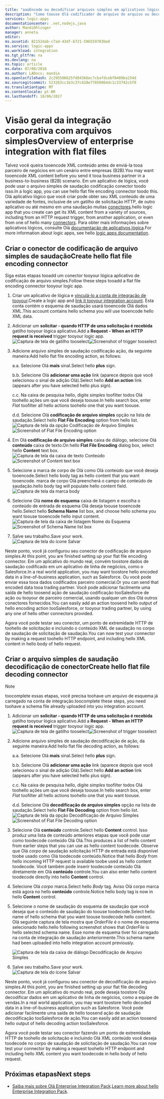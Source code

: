 ```yaml
---
title: "aaaEncode ou decodificar arquivos simples em aplicativos lógicos do Azure | Microsoft Docs"
description: "Como toouse Olá codificador de arquivo do arquivo ou decodificador em Olá Enterprise Integration Pack em seus aplicativos lógicos"
services: logic-apps
documentationcenter: .net,nodejs,java
author: MandiOhlinger
manager: anneta
editor: 
ms.assetid: 82152dab-c7ad-43df-b721-596559703be8
ms.service: logic-apps
ms.workload: integration
ms.tgt_pltfrm: na
ms.devlang: na
ms.topic: article
ms.date: 07/08/2016
ms.author: LADocs; mandia
ms.openlocfilehash: 2c295586625fd84366ec7cbafdcebf0489ba234d
ms.sourcegitcommit: 523283cc1b3c37c428e77850964dc1c33742c5f0
ms.translationtype: MT
ms.contentlocale: pt-BR
ms.lasthandoff: 10/06/2017
---
```

# <a name="overview-of-enterprise-integration-with-flat-files"></a><span data-ttu-id="cac11-103">Visão geral da integração corporativa com arquivos simples</span><span class="sxs-lookup"><span data-stu-id="cac11-103">Overview of enterprise integration with flat files</span></span>

<span data-ttu-id="cac11-104">Talvez você queira tooencode XML conteúdo antes de enviá-la tooa parceiro de negócios em um cenário entre empresas (B2B).</span><span class="sxs-lookup"><span data-stu-id="cac11-104">You may want tooencode XML content before you send it tooa business partner in a business-to-business (B2B) scenario.</span></span> <span data-ttu-id="cac11-105">Em um aplicativo de lógica, você pode usar o arquivo simples de saudação codificação conector toodo isso.</span><span class="sxs-lookup"><span data-stu-id="cac11-105">In a logic app, you can use hello flat file encoding connector toodo this.</span></span> <span data-ttu-id="cac11-106">Olá aplicativo lógico que você criar pode obter seu XML conteúdo de uma variedade de fontes, inclusive de um gatilho de solicitação HTTP, de outro aplicativo ou até mesmo em uma saudação muitas [conectores](../connectors/apis-list.md).</span><span class="sxs-lookup"><span data-stu-id="cac11-106">hello logic app that you create can get its XML content from a variety of sources, including from an HTTP request trigger, from another application, or even from one of hello many [connectors](../connectors/apis-list.md).</span></span> <span data-ttu-id="cac11-107">Para obter mais informações sobre aplicativos lógicos, consulte Olá [documentação de aplicativos lógica](logic-apps-what-are-logic-apps.md "saber mais sobre aplicativos lógicos").</span><span class="sxs-lookup"><span data-stu-id="cac11-107">For more information about logic apps, see hello [logic apps documentation](logic-apps-what-are-logic-apps.md "Learn more about Logic apps").</span></span>  

## <a name="create-hello-flat-file-encoding-connector"></a><span data-ttu-id="cac11-108">Criar o conector de codificação de arquivo simples de saudação</span><span class="sxs-lookup"><span data-stu-id="cac11-108">Create hello flat file encoding connector</span></span>
<span data-ttu-id="cac11-109">Siga estas etapas tooadd um conector tooyour lógica aplicativo de codificação de arquivo simples.</span><span class="sxs-lookup"><span data-stu-id="cac11-109">Follow these steps tooadd a flat file encoding connector tooyour logic app.</span></span>

1. <span data-ttu-id="cac11-110">Criar um aplicativo de lógica e [vinculá-lo a conta de integração de tooyour](logic-apps-enterprise-integration-accounts.md "Saiba toolink um aplicativo de conta tooa lógica da integração").</span><span class="sxs-lookup"><span data-stu-id="cac11-110">Create a logic app and [link it tooyour integration account](logic-apps-enterprise-integration-accounts.md "Learn toolink an integration account tooa Logic app").</span></span> <span data-ttu-id="cac11-111">Esta conta contém o esquema de saudação usará tooencode Olá dados XML.</span><span class="sxs-lookup"><span data-stu-id="cac11-111">This account contains hello schema you will use tooencode hello XML data.</span></span>  
2. <span data-ttu-id="cac11-112">Adicionar um **solicitar - quando HTTP de uma solicitação é recebida** gatilho tooyour lógica aplicativo.</span><span class="sxs-lookup"><span data-stu-id="cac11-112">Add a **Request - When an HTTP request is received** trigger tooyour logic app.</span></span>  
   <span data-ttu-id="cac11-113">![Captura de tela de gatilho tooselect](./media/logic-apps-enterprise-integration-b2b/flatfile-1.png)</span><span class="sxs-lookup"><span data-stu-id="cac11-113">![Screenshot of trigger tooselect](./media/logic-apps-enterprise-integration-b2b/flatfile-1.png)</span></span>    
3. <span data-ttu-id="cac11-114">Adicione arquivo simples de saudação codificação ação, da seguinte maneira:</span><span class="sxs-lookup"><span data-stu-id="cac11-114">Add hello flat file encoding action, as follows:</span></span>
   
    <span data-ttu-id="cac11-115">a.</span><span class="sxs-lookup"><span data-stu-id="cac11-115">a.</span></span> <span data-ttu-id="cac11-116">Selecione Olá **mais** sinal.</span><span class="sxs-lookup"><span data-stu-id="cac11-116">Select hello **plus** sign.</span></span>
   
    <span data-ttu-id="cac11-117">b.</span><span class="sxs-lookup"><span data-stu-id="cac11-117">b.</span></span> <span data-ttu-id="cac11-118">Selecione Olá **adicionar uma ação** link (aparece depois que você selecionou o sinal de adição Olá).</span><span class="sxs-lookup"><span data-stu-id="cac11-118">Select hello **Add an action** link (appears after you have selected hello plus sign).</span></span>
   
    <span data-ttu-id="cac11-119">c.</span><span class="sxs-lookup"><span data-stu-id="cac11-119">c.</span></span> <span data-ttu-id="cac11-120">Na caixa de pesquisa hello, digite *simples* toofilter todos Olá toohello ações um que você deseja toouse.</span><span class="sxs-lookup"><span data-stu-id="cac11-120">In hello search box, enter *Flat* toofilter all hello actions toohello one that you want toouse.</span></span>
   
    <span data-ttu-id="cac11-121">d.</span><span class="sxs-lookup"><span data-stu-id="cac11-121">d.</span></span> <span data-ttu-id="cac11-122">Selecione Olá **codificação de arquivo simples** opção na lista de saudação.</span><span class="sxs-lookup"><span data-stu-id="cac11-122">Select hello **Flat File Encoding** option from hello list.</span></span>   
   <span data-ttu-id="cac11-123">![Captura de tela da opção Codificação de Arquivo Simples](media/logic-apps-enterprise-integration-flatfile/flatfile-2.png)</span><span class="sxs-lookup"><span data-stu-id="cac11-123">![Screenshot of Flat File Encoding option](media/logic-apps-enterprise-integration-flatfile/flatfile-2.png)</span></span>   
4. <span data-ttu-id="cac11-124">Em Olá **codificação de arquivo simples** caixa de diálogo, selecione Olá **conteúdo** caixa de texto.</span><span class="sxs-lookup"><span data-stu-id="cac11-124">On hello **Flat File Encoding** dialog box, select hello **Content** text box.</span></span>  
   <span data-ttu-id="cac11-125">![Captura de tela da caixa de texto Conteúdo](media/logic-apps-enterprise-integration-flatfile/flatfile-3.png)</span><span class="sxs-lookup"><span data-stu-id="cac11-125">![Screenshot of Content text box](media/logic-apps-enterprise-integration-flatfile/flatfile-3.png)</span></span>  
5. <span data-ttu-id="cac11-126">Selecione a marca de corpo de Olá como Olá conteúdo que você deseja tooencode.</span><span class="sxs-lookup"><span data-stu-id="cac11-126">Select hello body tag as hello content that you want tooencode.</span></span> <span data-ttu-id="cac11-127">marca de corpo Olá preencherá o campo de conteúdo de saudação.</span><span class="sxs-lookup"><span data-stu-id="cac11-127">hello body tag will populate hello content field.</span></span>     
   ![Captura de tela da marca body](media/logic-apps-enterprise-integration-flatfile/flatfile-4.png)  
6. <span data-ttu-id="cac11-129">Selecione Olá **nome do esquema** caixa de listagem e escolha o conteúdo de entrada de esquema Olá deseja toouse tooencode hello.</span><span class="sxs-lookup"><span data-stu-id="cac11-129">Select hello **Schema Name** list box, and choose hello schema you want toouse tooencode hello input content.</span></span>    
   <span data-ttu-id="cac11-130">![Captura de tela da caixa de listagem Nome do Esquema](media/logic-apps-enterprise-integration-flatfile/flatfile-5.png)</span><span class="sxs-lookup"><span data-stu-id="cac11-130">![Screenshot of Schema Name list box](media/logic-apps-enterprise-integration-flatfile/flatfile-5.png)</span></span>  
7. <span data-ttu-id="cac11-131">Salve seu trabalho.</span><span class="sxs-lookup"><span data-stu-id="cac11-131">Save your work.</span></span>   
   ![Captura de tela do ícone Salvar](media/logic-apps-enterprise-integration-flatfile/flatfile-6.png)  

<span data-ttu-id="cac11-133">Neste ponto, você já configurou seu conector de codificação de arquivo simples.</span><span class="sxs-lookup"><span data-stu-id="cac11-133">At this point, you are finished setting up your flat file encoding connector.</span></span> <span data-ttu-id="cac11-134">Em um aplicativo do mundo real, convém toostore dados de saudação codificado em um aplicativo de linha de negócios, como o Salesforce.</span><span class="sxs-lookup"><span data-stu-id="cac11-134">In a real world application, you may want toostore hello encoded data in a line-of-business application, such as Salesforce.</span></span> <span data-ttu-id="cac11-135">Ou você pode enviar essa tooa dados codificados parceiro comercial.</span><span class="sxs-lookup"><span data-stu-id="cac11-135">Or you can send that encoded data tooa trading partner.</span></span> <span data-ttu-id="cac11-136">Você pode adicionar facilmente uma saída de hello toosend ação de saudação codificação tooSalesforce de ação ou tooyour de parceiro comercial, usando qualquer um dos Olá outros conectores fornecidos.</span><span class="sxs-lookup"><span data-stu-id="cac11-136">You can easily add an action toosend hello output of hello encoding action tooSalesforce, or tooyour trading partner, by using any one of hello other connectors provided.</span></span>

<span data-ttu-id="cac11-137">Agora você pode testar seu conector, um ponto de extremidade HTTP de toohello de solicitação e incluindo o conteúdo XML de saudação no corpo de saudação de solicitação de saudação.</span><span class="sxs-lookup"><span data-stu-id="cac11-137">You can now test your connector by making a request toohello HTTP endpoint, and including hello XML content in hello body of hello request.</span></span>  

## <a name="create-hello-flat-file-decoding-connector"></a><span data-ttu-id="cac11-138">Criar o arquivo simples de saudação decodificação de conector</span><span class="sxs-lookup"><span data-stu-id="cac11-138">Create hello flat file decoding connector</span></span>

> [!NOTE]
> <span data-ttu-id="cac11-139">toocomplete essas etapas, você precisa toohave um arquivo de esquema já carregado na conta de integração.</span><span class="sxs-lookup"><span data-stu-id="cac11-139">toocomplete these steps, you need toohave a schema file already uploaded into you integration account.</span></span>

1. <span data-ttu-id="cac11-140">Adicionar um **solicitar - quando HTTP de uma solicitação é recebida** gatilho tooyour lógica aplicativo.</span><span class="sxs-lookup"><span data-stu-id="cac11-140">Add a **Request - When an HTTP request is received** trigger tooyour logic app.</span></span>  
   <span data-ttu-id="cac11-141">![Captura de tela de gatilho tooselect](./media/logic-apps-enterprise-integration-b2b/flatfile-1.png)</span><span class="sxs-lookup"><span data-stu-id="cac11-141">![Screenshot of trigger tooselect](./media/logic-apps-enterprise-integration-b2b/flatfile-1.png)</span></span>    
2. <span data-ttu-id="cac11-142">Adicione arquivo simples de saudação decodificação de ação, da seguinte maneira:</span><span class="sxs-lookup"><span data-stu-id="cac11-142">Add hello flat file decoding action, as follows:</span></span>
   
    <span data-ttu-id="cac11-143">a.</span><span class="sxs-lookup"><span data-stu-id="cac11-143">a.</span></span> <span data-ttu-id="cac11-144">Selecione Olá **mais** sinal.</span><span class="sxs-lookup"><span data-stu-id="cac11-144">Select hello **plus** sign.</span></span>
   
    <span data-ttu-id="cac11-145">b.</span><span class="sxs-lookup"><span data-stu-id="cac11-145">b.</span></span> <span data-ttu-id="cac11-146">Selecione Olá **adicionar uma ação** link (aparece depois que você selecionou o sinal de adição Olá).</span><span class="sxs-lookup"><span data-stu-id="cac11-146">Select hello **Add an action** link (appears after you have selected hello plus sign).</span></span>
   
    <span data-ttu-id="cac11-147">c.</span><span class="sxs-lookup"><span data-stu-id="cac11-147">c.</span></span> <span data-ttu-id="cac11-148">Na caixa de pesquisa hello, digite *simples* toofilter todos Olá toohello ações um que você deseja toouse.</span><span class="sxs-lookup"><span data-stu-id="cac11-148">In hello search box, enter *Flat* toofilter all hello actions toohello one that you want toouse.</span></span>
   
    <span data-ttu-id="cac11-149">d.</span><span class="sxs-lookup"><span data-stu-id="cac11-149">d.</span></span> <span data-ttu-id="cac11-150">Selecione Olá **decodificação de arquivo simples** opção na lista de saudação.</span><span class="sxs-lookup"><span data-stu-id="cac11-150">Select hello **Flat File Decoding** option from hello list.</span></span>   
   <span data-ttu-id="cac11-151">![Captura de tela da opção Decodificação de Arquivo Simples](media/logic-apps-enterprise-integration-flatfile/flatfile-2.png)</span><span class="sxs-lookup"><span data-stu-id="cac11-151">![Screenshot of Flat File Decoding option](media/logic-apps-enterprise-integration-flatfile/flatfile-2.png)</span></span>   
3. <span data-ttu-id="cac11-152">Selecione Olá **conteúdo** controle.</span><span class="sxs-lookup"><span data-stu-id="cac11-152">Select hello **Content** control.</span></span> <span data-ttu-id="cac11-153">Isso produz uma lista de conteúdo anteriores etapas que você pode usar como toodecode conteúdo Olá Olá.</span><span class="sxs-lookup"><span data-stu-id="cac11-153">This produces a list of hello content from earlier steps that you can use as hello content toodecode.</span></span> <span data-ttu-id="cac11-154">Observe que Olá *corpo* de saudação solicitação HTTP de entrada está disponível toobe usado como Olá toodecode conteúdo.</span><span class="sxs-lookup"><span data-stu-id="cac11-154">Notice that hello *Body* from hello incoming HTTP request is available toobe used as hello content toodecode.</span></span> <span data-ttu-id="cac11-155">Você também pode inserir toodecode conteúdo Olá diretamente em Olá **conteúdo** controle.</span><span class="sxs-lookup"><span data-stu-id="cac11-155">You can also enter hello content toodecode directly into hello **Content** control.</span></span>     
4. <span data-ttu-id="cac11-156">Selecione Olá *corpo* marca.</span><span class="sxs-lookup"><span data-stu-id="cac11-156">Select hello *Body* tag.</span></span> <span data-ttu-id="cac11-157">Aviso Olá corpo marca está agora no hello **conteúdo** controle.</span><span class="sxs-lookup"><span data-stu-id="cac11-157">Notice hello body tag is now in hello **Content** control.</span></span>
5. <span data-ttu-id="cac11-158">Selecione o nome de saudação do esquema de saudação que você deseja que o conteúdo de saudação do toouse toodecode.</span><span class="sxs-lookup"><span data-stu-id="cac11-158">Select hello name of hello schema that you want toouse toodecode hello content.</span></span> <span data-ttu-id="cac11-159">Olá seguinte captura de tela mostra que *OrderFile* é o nome de esquema selecionado hello.</span><span class="sxs-lookup"><span data-stu-id="cac11-159">hello following screenshot shows that *OrderFile* is hello selected schema name.</span></span> <span data-ttu-id="cac11-160">Esse nome de esquema tiver foi carregado na conta de integração de saudação anteriormente.</span><span class="sxs-lookup"><span data-stu-id="cac11-160">This schema name had been uploaded into hello integration account previously.</span></span>
   
   ![Captura de tela da caixa de diálogo Decodificação de Arquivo Simples](media/logic-apps-enterprise-integration-flatfile/flatfile-decode-1.png)    
6. <span data-ttu-id="cac11-162">Salve seu trabalho.</span><span class="sxs-lookup"><span data-stu-id="cac11-162">Save your work.</span></span>  
   ![Captura de tela do ícone Salvar](media/logic-apps-enterprise-integration-flatfile/flatfile-6.png)    

<span data-ttu-id="cac11-164">Neste ponto, você já configurou seu conector de decodificação de arquivo simples.</span><span class="sxs-lookup"><span data-stu-id="cac11-164">At this point, you are finished setting up your flat file decoding connector.</span></span> <span data-ttu-id="cac11-165">Em um aplicativo do mundo real, pode deseja toostore Olá decodificar dados em um aplicativo de linha de negócios, como a equipe de vendas.</span><span class="sxs-lookup"><span data-stu-id="cac11-165">In a real world application, you may want toostore hello decoded data in a line-of-business application such as Salesforce.</span></span> <span data-ttu-id="cac11-166">Você pode adicionar facilmente uma saída de hello toosend ação de saudação decodificação tooSalesforce de ação.</span><span class="sxs-lookup"><span data-stu-id="cac11-166">You can easily add an action toosend hello output of hello decoding action tooSalesforce.</span></span>

<span data-ttu-id="cac11-167">Agora você pode testar seu conector fazendo um ponto de extremidade HTTP de toohello de solicitação e incluindo Olá XML conteúdo você deseja toodecode no corpo de saudação de solicitação de saudação.</span><span class="sxs-lookup"><span data-stu-id="cac11-167">You can now test your connector by making a request toohello HTTP endpoint and including hello XML content you want toodecode in hello body of hello request.</span></span>  

## <a name="next-steps"></a><span data-ttu-id="cac11-168">Próximas etapas</span><span class="sxs-lookup"><span data-stu-id="cac11-168">Next steps</span></span>
* <span data-ttu-id="cac11-169">[Saiba mais sobre Olá Enterprise Integration Pack](logic-apps-enterprise-integration-overview.md "Saiba mais sobre o pacote de integração do Enterprise").</span><span class="sxs-lookup"><span data-stu-id="cac11-169">[Learn more about hello Enterprise Integration Pack](logic-apps-enterprise-integration-overview.md "Learn about Enterprise Integration Pack").</span></span>  

